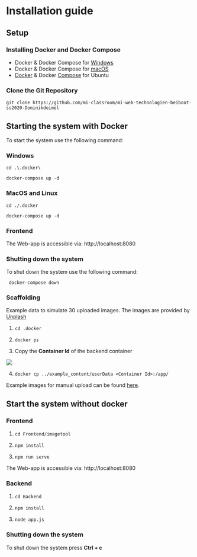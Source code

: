 # Installation guide 
## Setup 
### Installing Docker and Docker Compose
* Docker & Docker Compose for [Windows](https://docs.docker.com/docker-for-windows/install/)
* Docker & Docker Compose for [macOS](https://docs.docker.com/docker-for-mac/install/)
* [Docker](https://docs.docker.com/install/linux/docker-ce/ubuntu/) & Docker [Compose](https://docs.docker.com/compose/install/#install-compose) for Ubuntu
  
### Clone the Git Repository
`git clone https://github.com/mi-classroom/mi-web-technologien-beiboot-ss2020-Dominikdeimel`

## Starting the system with Docker
To start the system use the following command:

### Windows
    cd .\.docker\
        
    docker-compose up -d 
   
### MacOS and Linux
    cd ./.docker
        
    docker-compose up -d 
    
 ### Frontend
   The Web-app is accessible via: http://localhost:8080
    
 ### Shutting down the system
  To shut down the system use the following command:
    
     docker-compose down

### Scaffolding

Example data to simulate 30 uploaded images.
The images are provided by [Unplash](https://unsplash.com/)

1. ```cd .docker```

2. ```docker ps```

3. Copy the **Container Id** of the backend container

![](https://github.com/mi-classroom/mi-web-technologien-beiboot-ss2020-Dominikdeimel/blob/master/.github/images/docker_container.png)

4. ```docker cp ../example_content/userData <Container Id>:/app/``` 

Example images for manual upload can be found [here](https://github.com/mi-classroom/mi-web-technologien-beiboot-ss2020-Dominikdeimel/tree/master/example_content/example_images).

## Start the system without docker

### Frontend
1.  ```cd Frontend/imagetool```
 
2.  ```npm install```
 
3.  ```npm run serve```
  
  The Web-app is accessible via: http://localhost:8080
  
### Backend
1. ```cd Backend```
 
2.  ```npm install```
  
3.  ```node app.js```
  
### Shutting down the system
  To shut down the system press **Ctrl + c**
